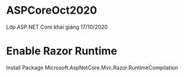 # ASPCoreOct2020
Lớp ASP.NET Core khai giảng 17/10/2020


# Enable Razor Runtime
Install Package
Microsoft.AspNetCore.Mvc.Razor.RuntimeCompilation